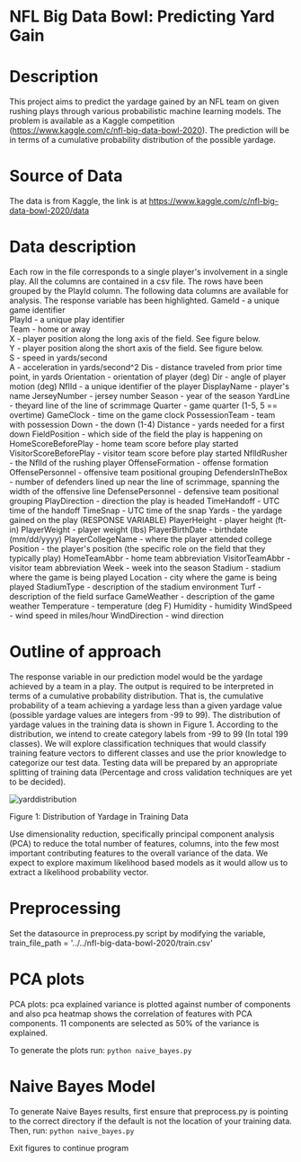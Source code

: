 # NFL Big Data Bowl: Predicting Yard Gain

# Description
This project aims to predict the yardage gained by an NFL team on given rushing plays through various probabilistic machine
learning models. The problem is available as a Kaggle competition
(https://www.kaggle.com/c/nfl-big-data-bowl-2020). The prediction will be in terms of a
cumulative probability distribution of the possible yardage.

# Source of Data
The data is from Kaggle, the link is at
https://www.kaggle.com/c/nfl-big-data-bowl-2020/data

# Data description
Each row in the file corresponds to a single player's involvement in a single play.
All the columns are contained in a csv file. The rows have been grouped by the PlayId column. The
following data columns are available for analysis. The response variable has been highlighted.
GameId - a unique game identifier <br />
PlayId - a unique play identifier <br />
Team - home or away <br />
X - player position along the long axis of the field. See figure below. <br />
Y - player position along the short axis of the field. See figure below. <br />
S - speed in yards/second <br />
A - acceleration in yards/second^2
Dis - distance traveled from prior time point, in yards
Orientation - orientation of player (deg)
Dir - angle of player motion (deg)
NflId - a unique identifier of the player
DisplayName - player's name
JerseyNumber - jersey number
Season - year of the season
YardLine - theyard line of the line of scrimmage
Quarter - game quarter (1-5, 5 == overtime)
GameClock - time on the game clock
PossessionTeam - team with possession
Down - the down (1-4)
Distance - yards needed for a first down
FieldPosition - which side of the field the play is happening on
HomeScoreBeforePlay - home team score before play started
VisitorScoreBeforePlay - visitor team score before play started
NflIdRusher - the NflId of the rushing player
OffenseFormation - offense formation
OffensePersonnel - offensive team positional grouping
DefendersInTheBox - number of defenders lined up near the line of scrimmage, spanning the width
of the offensive line
DefensePersonnel - defensive team positional grouping
PlayDirection - direction the play is headed
TimeHandoff - UTC time of the handoff
TimeSnap - UTC time of the snap
Yards - the yardage gained on the play (RESPONSE VARIABLE)
PlayerHeight - player height (ft-in)
PlayerWeight - player weight (lbs)
PlayerBirthDate - birthdate (mm/dd/yyyy)
PlayerCollegeName - where the player attended college
Position - the player's position (the specific role on the field that they typically play)
HomeTeamAbbr - home team abbreviation
VisitorTeamAbbr - visitor team abbreviation
Week - week into the season
Stadium - stadium where the game is being played
Location - city where the game is being played
StadiumType - description of the stadium environment
Turf - description of the field surface
GameWeather - description of the game weather
Temperature - temperature (deg F)
Humidity - humidity
WindSpeed - wind speed in miles/hour
WindDirection - wind direction

# Outline of approach
The response variable in our prediction model would be the yardage
achieved by a team in a play. The output is required to be interpreted in terms of a cumulative
probability distribution. That is, the cumulative probability of a team achieving a yardage less
than a given yardage value (possible yardage values are integers from -99 to 99).
The distribution of yardage values in the training data is shown in Figure 1. According to the
distribution, we intend to create category labels from -99 to 99 (In total 199 classes). We will
explore classification techniques that would classify training feature vectors to different classes
and use the prior knowledge to categorize our test data. Testing data will be prepared by an
appropriate splitting of training data (Percentage and cross validation techniques are yet to be
decided).

![yarddistribution](https://github.com/jhess/NFL-Big-Data-Bowl/assets/1844404/568a71ff-a545-4c03-96c4-4d7638110128)

  Figure 1: Distribution of Yardage in Training Data

Use dimensionality reduction, specifically principal component analysis (PCA) to reduce
the total number of features, columns, into the few most important contributing features to the
overall variance of the data. We expect to explore maximum likelihood based models as it would
allow us to extract a likelihood probability vector.

# Preprocessing
Set the datasource in preprocess.py script by modifying the variable,  train_file_path = '../../nfl-big-data-bowl-2020/train.csv'

# PCA plots
PCA plots: pca explained variance is plotted against number of components and also
pca heatmap shows the correlation of features with PCA components. 11 components are
selected as 50% of the variance is explained.

To generate the plots run:
`python naive_bayes.py`

# Naive Bayes Model
To generate Naive Bayes results, first ensure that preprocess.py is pointing to the correct directory if the default is not the location of your training data. Then, run:
`python naive_bayes.py`

Exit figures to continue program
